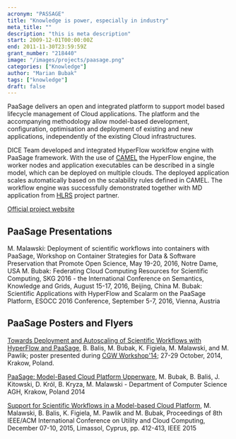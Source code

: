 ```yaml
---
acronym: "PASSAGE"
title: "Knowledge is power, especially in industry"
meta_title: ""
description: "this is meta description"
start: 2009-12-01T00:00:00Z
end: 2011-11-30T23:59:59Z
grant_number: "218440"
image: "/images/projects/paasage.png"
categories: ["Knowledge"]
author: "Marian Bubak"
tags: ["knowledge"]
draft: false
---
```


PaaSage delivers an open and integrated platform to support model based
lifecycle management of Cloud applications. The platform and the accompanying
methodology allow model-based development, configuration, optimisation and
deployment of existing and new applications, independently of the existing Cloud
infrastructures.

DICE Team developed and integrated HyperFlow worklfow engine with PaaSage
framework. With the use of [CAMEL](https://camel-dsl.org) the HyperFlow engine,
the worker nodes and
application executables can be described in a single model, which can be
deployed on multiple clouds. The deployed application scales automatically based
on the scalability rules defined in CAMEL. The workflow engine was successfully
demonstrated together with MD application from [HLRS](https://www.hlrs.de) project partner.

[Official project website](http://www.paasage.eu/)

## PaaSage Presentations
M. Malawski: Deployment of scientific workflows into containers with PaaSage, Workshop on Container Strategies for Data & Software Preservation that Promote Open Science, May 19-20, 2016, Notre Dame, USA
M. Bubak: Federating Cloud Computing Resources for Scientific Computing, SKG 2016 - the International Conference on Semantics, Knowledge and Grids, August 15-17, 2016, Beijing, China
M. Bubak: Scientific Applications with HyperFlow and Scalarm on the PaaSage Platform, ESOCC 2016 Conference, September 5-7, 2016, Vienna, Austria


## PaaSage Posters and Flyers
[Towards Deployment and Autoscaling of Scientific Workflows with HyperFlow and PaaSage](/paasage/Workflow-Paasage-v6.pdf), B. Balis, M. Bubak, K. Figiela, M. Malawski, and M. Pawlik; poster presented during [CGW Workshop'14](http://www.cyfronet.krakow.pl/cgw14/); 27-29 October, 2014, Krakow, Poland.

[PaaSage: Model-Based Cloud Platform Upperware](/paasage/PosterPaaSageAGH-v6.pdf), M. Bubak, B. Baliś, J. Kitowski, D. Król, B. Kryza, M. Malawski - Department of Computer Science AGH, Krakow, Poland 2014

[Support for Scientific Workflows in a Model-based Cloud Platform](/paasage/PosterPaaSageAGH-v6.pdf), M. Malawski, B. Balis, K. Figiela, M. Pawlik and M. Bubak, Proceedings of 8th IEEE/ACM International Conference on Utility and Cloud Computing, December 07-10, 2015, Limassol, Cyprus, pp. 412-413, IEEE 2015
